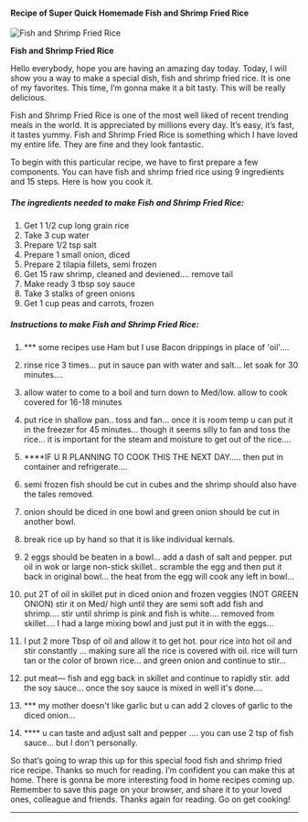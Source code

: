             

#### Recipe of Super Quick Homemade Fish and Shrimp Fried Rice

![Fish and Shrimp Fried Rice](https://img-global.cpcdn.com/recipes/5934426911408128/751x532cq70/fish-and-shrimp-fried-rice-recipe-main-photo.jpg)

**Fish and Shrimp Fried Rice**

Hello everybody, hope you are having an amazing day today. Today, I will show you a way to make a special dish, fish and shrimp fried rice. It is one of my favorites. This time, I’m gonna make it a bit tasty. This will be really delicious.

Fish and Shrimp Fried Rice is one of the most well liked of recent trending meals in the world. It is appreciated by millions every day. It’s easy, it’s fast, it tastes yummy. Fish and Shrimp Fried Rice is something which I have loved my entire life. They are fine and they look fantastic.

To begin with this particular recipe, we have to first prepare a few components. You can have fish and shrimp fried rice using 9 ingredients and 15 steps. Here is how you cook it.

##### The ingredients needed to make Fish and Shrimp Fried Rice:

1.  Get 1 1/2 cup long grain rice
2.  Take 3 cup water
3.  Prepare 1/2 tsp salt
4.  Prepare 1 small onion, diced
5.  Prepare 2 tilapia fillets, semi frozen
6.  Get 15 raw shrimp, cleaned and deviened…. remove tail
7.  Make ready 3 tbsp soy sauce
8.  Take 3 stalks of green onions
9.  Get 1 cup peas and carrots, frozen

##### Instructions to make Fish and Shrimp Fried Rice:

1.  \*\*\* some recipes use Ham but I use Bacon drippings in place of 'oil'….
2.  rinse rice 3 times… put in sauce pan with water and salt… let soak for 30 minutes….
3.  allow water to come to a boil and turn down to Med/low. allow to cook covered for 16-18 minutes
4.  put rice in shallow pan.. toss and fan… once it is room temp u can put it in the freezer for 45 minutes… though it seems silly to fan and toss the rice… it is important for the steam and moisture to get out of the rice….
5.  \*\*\*\*IF U R PLANNING TO COOK THIS THE NEXT DAY….. then put in container and refrigerate….

7.  semi frozen fish should be cut in cubes and the shrimp should also have the tales removed.
8.  onion should be diced in one bowl and green onion should be cut in another bowl.
9.  break rice up by hand so that it is like individual kernals.
10.  2 eggs should be beaten in a bowl… add a dash of salt and pepper. put oil in wok or large non-stick skillet.. scramble the egg and then put it back in original bowl… the heat from the egg will cook any left in bowl…
11.  put 2T of oil in skillet put in diced onion and frozen veggies (NOT GREEN ONION) stir it on Med/ high until they are semi soft add fish and shrimp…. stir until shrimp is pink and fish is white…. removed from skillet…. I had a large mixing bowl and just put it in with the eggs…
12.  I put 2 more Tbsp of oil and allow it to get hot. pour rice into hot oil and stir constantly … making sure all the rice is covered with oil. rice will turn tan or the color of brown rice… and green onion and continue to stir…
13.  put meat— fish and egg back in skillet and continue to rapidly stir. add the soy sauce… once the soy sauce is mixed in well it's done….
14.  \*\*\* my mother doesn't like garlic but u can add 2 cloves of garlic to the diced onion…
15.  \*\*\*\* u can taste and adjust salt and pepper …. you can use 2 tsp of fish sauce… but I don't personally.

So that’s going to wrap this up for this special food fish and shrimp fried rice recipe. Thanks so much for reading. I’m confident you can make this at home. There is gonna be more interesting food in home recipes coming up. Remember to save this page on your browser, and share it to your loved ones, colleague and friends. Thanks again for reading. Go on get cooking!

* * *